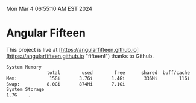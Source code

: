 Mon Mar  4 06:55:10 AM EST 2024

# Angular Fifteen


This project is live at [https://angularfifteen.github.io](https://angularfifteen.github.io "fifteen!") thanks to Github.

```bash
System Memory
               total        used        free      shared  buff/cache   available
Mem:            15Gi       3.7Gi       1.4Gi       336Mi        11Gi        11Gi
Swap:          8.0Gi       874Mi       7.1Gi
System Storage
1.7G	.
```
